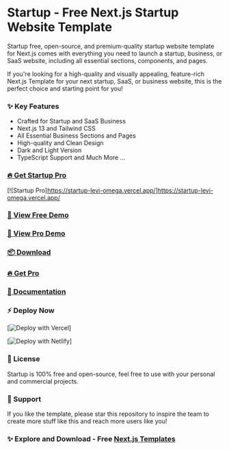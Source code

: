 # Startup - Free Next.js Startup Website Template

Startup free, open-source, and premium-quality startup website template for Next.js comes with everything you need to launch a startup, business, or SaaS website, including all essential sections, components, and pages.

If you're looking for a high-quality and visually appealing, feature-rich Next.js Template for your next startup, SaaS, or business website, this is the perfect choice and starting point for you!

### ✨ Key Features
- Crafted for Startup and SaaS Business
- Next.js 13 and Tailwind CSS
- All Essential Business Sections and Pages
- High-quality and Clean Design
- Dark and Light Version
- TypeScript Support
and Much More ...

### [🔥 Get Startup Pro](https://startup-levi-omega.vercel.app/)

[![Startup Pro]https://startup-levi-omega.vercel.app/]https://startup-levi-omega.vercel.app/

### [🚀 View Free Demo](https://startup-levi-omega.vercel.app/)

### [🚀 View Pro Demo](https://startup-levi-omega.vercel.app/)

### [📦 Download](https://startup-levi-omega.vercel.app/)

### [🔥 Get Pro](https://startup-levi-omega.vercel.app/)

### [🔌 Documentation](https://startup-levi-omega.vercel.app/)

### ⚡ Deploy Now

[![Deploy with Vercel](https://vercel.com/button)]

[![Deploy with Netlify](https://www.netlify.com/img/deploy/button.svg)]


### 📄 License
Startup is 100% free and open-source, feel free to use with your personal and commercial projects.

### 💜 Support
If you like the template, please star this repository to inspire the team to create more stuff like this and reach more users like you!

### ✨ Explore and Download - Free [Next.js Templates](https://startup-levi-omega.vercel.app/)
